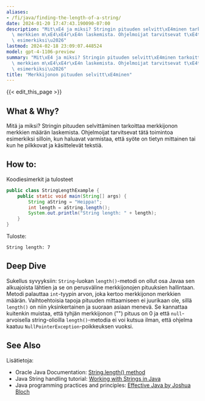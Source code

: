 ```yaml
---
aliases:
- /fi/java/finding-the-length-of-a-string/
date: 2024-01-20 17:47:43.190090-07:00
description: "Mit\xE4 ja miksi? Stringin pituuden selvitt\xE4minen tarkoittaa merkkijonon\
  \ merkkien m\xE4\xE4r\xE4n laskemista. Ohjelmoijat tarvitsevat t\xE4t\xE4 toimintoa\
  \ esimerkiksi\u2026"
lastmod: 2024-02-18 23:09:07.448524
model: gpt-4-1106-preview
summary: "Mit\xE4 ja miksi? Stringin pituuden selvitt\xE4minen tarkoittaa merkkijonon\
  \ merkkien m\xE4\xE4r\xE4n laskemista. Ohjelmoijat tarvitsevat t\xE4t\xE4 toimintoa\
  \ esimerkiksi\u2026"
title: "Merkkijonon pituuden selvitt\xE4minen"
---
```


{{< edit_this_page >}}

## What & Why?
Mitä ja miksi? Stringin pituuden selvittäminen tarkoittaa merkkijonon merkkien määrän laskemista. Ohjelmoijat tarvitsevat tätä toimintoa esimerkiksi silloin, kun haluavat varmistaa, että syöte on tietyn mittainen tai kun he pilkkovat ja käsittelevät tekstiä.

## How to:
Koodiesimerkit ja tulosteet

```java
public class StringLengthExample {
    public static void main(String[] args) {
        String aString = "Heippa!";
        int length = aString.length();
        System.out.println("String length: " + length);
    }
}
```

Tuloste:

```
String length: 7
```

## Deep Dive
Sukellus syvyyksiin: `String`-luokan `length()`-metodi on ollut osa Javaa sen alkuajoista lähtien ja se on perusväline merkkijonojen pituuksien hallintaan. Metodi palauttaa `int`-tyypin arvon, joka kertoo merkkijonon merkkien määrän. Vaihtoehtoisia tapoja pituuden mittaamiseen ei juurikaan ole, sillä `length()` on niin yksinkertainen ja suoraan asiaan menevä. Se kannattaa kuitenkin muistaa, että tyhjän merkkijonon ("") pituus on 0 ja että `null`-arvoisella string-olioilla `length()`-metodia ei voi kutsua ilman, että ohjelma kaatuu `NullPointerException`-poikkeuksen vuoksi.

## See Also
Lisätietoja:

- Oracle Java Documentation: [String.length() method](https://docs.oracle.com/en/java/javase/17/docs/api/java.base/java/lang/String.html#length())
- Java String handling tutorial: [Working with Strings in Java](https://www.baeldung.com/java-string)
- Java programming practices and principles: [Effective Java by Joshua Bloch](https://www.pearson.com/us/higher-education/program/Bloch-Effective-Java-3rd-Edition/PGM334834.html)
